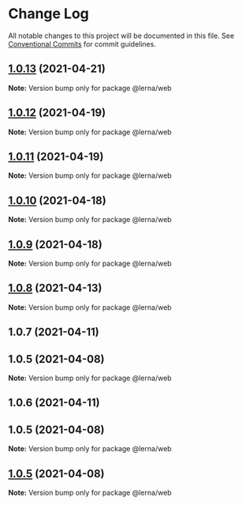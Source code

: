# Change Log

All notable changes to this project will be documented in this file.
See [Conventional Commits](https://conventionalcommits.org) for commit guidelines.

## [1.0.13](https://github.com/AlexisPell/Clean-code-rest-model/compare/@lerna/web@1.0.12...@lerna/web@1.0.13) (2021-04-21)

**Note:** Version bump only for package @lerna/web





## [1.0.12](https://github.com/AlexisPell/Clean-code-rest-model/compare/@lerna/web@1.0.11...@lerna/web@1.0.12) (2021-04-19)

**Note:** Version bump only for package @lerna/web





## [1.0.11](https://github.com/AlexisPell/Clean-code-rest-model/compare/@lerna/web@1.0.10...@lerna/web@1.0.11) (2021-04-19)

**Note:** Version bump only for package @lerna/web





## [1.0.10](https://github.com/AlexisPell/Clean-code-rest-model/compare/@lerna/web@1.0.8...@lerna/web@1.0.10) (2021-04-18)

**Note:** Version bump only for package @lerna/web





## [1.0.9](https://github.com/AlexisPell/Clean-code-rest-model/compare/@lerna/web@1.0.8...@lerna/web@1.0.9) (2021-04-18)

**Note:** Version bump only for package @lerna/web





## [1.0.8](https://github.com/AlexisPell/Clean-code-rest-model/compare/@lerna/web@1.0.7...@lerna/web@1.0.8) (2021-04-13)

**Note:** Version bump only for package @lerna/web





## 1.0.7 (2021-04-11)



## 1.0.5 (2021-04-08)

**Note:** Version bump only for package @lerna/web





## 1.0.6 (2021-04-11)



## 1.0.5 (2021-04-08)

**Note:** Version bump only for package @lerna/web





## [1.0.5](https://github.com/AlexisPell/Clean-code-rest-model/compare/v1.0.4...v1.0.5) (2021-04-08)

**Note:** Version bump only for package @lerna/web
